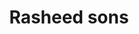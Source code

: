 ---
title: "Rasheed sons"
url: /karachi/rasheed-sons-ramchandra-temple-rd-rambagh-quarter-saddar-town/
shop: clothes
---